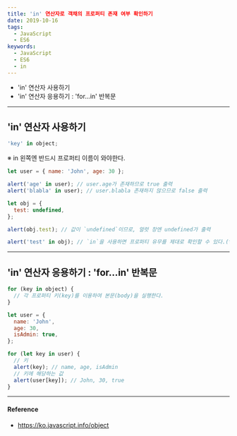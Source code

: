 ```yaml
---
title: 'in' 연산자로 객채의 프로퍼티 존재 여부 확인하기
date: 2019-10-16
tags:
  - JavaScript
  - ES6
keywords:
  - JavaScript
  - ES6
  - in
---
```


- 'in' 연산자 사용하기
- 'in' 연산자 응용하기 : 'for...in' 반복문

---

## 'in' 연산자 사용하기

```javascript
'key' in object;
```

※ in 왼쪽엔 반드시 프로퍼티 이름이 와야한다.

```javascript
let user = { name: 'John', age: 30 };

alert('age' in user); // user.age가 존재하므로 true 출력
alert('blabla' in user); // user.blabla 존재하지 않으므로 false 출력

let obj = {
  test: undefined,
};

alert(obj.test); // 값이 `undefined`이므로, 얼럿 창엔 undefined가 출력

alert('test' in obj); // `in`을 사용하면 프로퍼티 유무를 제대로 확인할 수 있다.(true가 출력됨).
```

---

## 'in' 연산자 응용하기 : 'for...in' 반복문

```javascript
for (key in object) {
  // 각 프로퍼티 키(key)를 이용하여 본문(body)을 실행한다.
}
```

```javascript
let user = {
  name: 'John',
  age: 30,
  isAdmin: true,
};

for (let key in user) {
  // 키
  alert(key); // name, age, isAdmin
  // 키에 해당하는 값
  alert(user[key]); // John, 30, true
}
```

---

#### Reference

- https://ko.javascript.info/object
